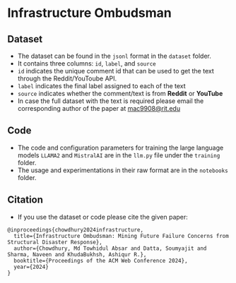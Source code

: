 # Infrastructure Ombudsman

## Dataset
- The dataset can be found in the `jsonl` format in the `dataset` folder.
- It contains three columns: `id`, `label`, and `source`
- `id` indicates the unique comment id that can be used to get the text through the Reddit/YouToube API. 
- `label` indicates the final label assigned to each of the text
- `source` indicates whether the comment/text is from **Reddit** or **YouTube**
- In case the full dataset with the text is required please email the corresponding author of the paper at [mac9908@rit.edu](mailto:mac9908@rit.edu)

## Code
- The code and configuration parameters for training the large language models `LLAMA2` and `MistralAI` are in the `llm.py` file under the `training` folder.
- The usage and experimentations in their raw format are in the `notebooks` folder.

## Citation
- If you use the dataset or code please cite the given paper:

```
@inproceedings{chowdhury2024infrastructure,
  title={Infrastructure Ombudsman: Mining Future Failure Concerns from Structural Disaster Response},
  author={Chowdhury, Md Towhidul Absar and Datta, Soumyajit and Sharma, Naveen and KhudaBukhsh, Ashiqur R.},
  booktitle={Proceedings of the ACM Web Conference 2024},
  year={2024}
}
```



